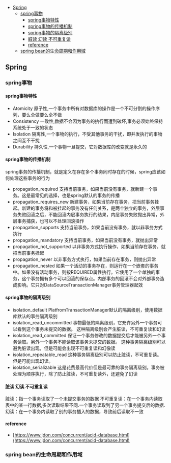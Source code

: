 <!-- TOC -->

- [Spring](#spring)
    - [spring事物](#spring%E4%BA%8B%E7%89%A9)
        - [spring事物特性](#spring%E4%BA%8B%E7%89%A9%E7%89%B9%E6%80%A7)
        - [spring事物的传播机制](#spring%E4%BA%8B%E7%89%A9%E7%9A%84%E4%BC%A0%E6%92%AD%E6%9C%BA%E5%88%B6)
        - [spring事物的隔离级别](#spring%E4%BA%8B%E7%89%A9%E7%9A%84%E9%9A%94%E7%A6%BB%E7%BA%A7%E5%88%AB)
        - [脏读 幻读 不可重复读](#%E8%84%8F%E8%AF%BB-%E5%B9%BB%E8%AF%BB-%E4%B8%8D%E5%8F%AF%E9%87%8D%E5%A4%8D%E8%AF%BB)
        - [reference](#reference)
    - [spring bean的生命周期和作用域](#spring-bean%E7%9A%84%E7%94%9F%E5%91%BD%E5%91%A8%E6%9C%9F%E5%92%8C%E4%BD%9C%E7%94%A8%E5%9F%9F)

<!-- /TOC -->
## Spring
### spring事物
#### spring事物特性
- Atomicity 原子性,一个事务中所有对数据库的操作是一个不可分割的操作序列，要么全做要么全不做
- Consistency 一致性,数据不会因为事务的执行而遭到破坏,事务必须始终保持系统处于一致的状态
- Isolation 隔离性,一个事物的执行，不受其他事务的干扰，即并发执行的事物之间互不干扰
- Durability 持久性,一个事物一旦提交，它对数据库的改变就是永久的

#### spring事物的传播机制
spring事务的传播机制，就是定义在存在多个事务同时存在的时候，spring应该如何处理这些事务的行为
- propagation_required 支持当前事务，如果当前没有事务，就新建一个事务。这是最常见的选择，也是spring默认的事务的传播
- propagation_requires_new 新建事务，如果当前存在事务，把当前事务挂起。新建的事务将和被挂起的事务没有任何关系，是两个独立的事务，外层事务失败回滚之后，不能回滚内层事务执行的结果，内层事务失败抛出异常，外层事务捕获，也可以不处理回滚操作 
- propagation_supports 支持当前事务，如果当前没有事务，就以非事务方式执行
- propagation_mandatory 支持当前事务，如果当前没有事务，就抛出异常
- propagation_not_supported 以非事务方式执行操作，如果当前存在事务，就把当前事务挂起
- propagation_never 以非事务方式执行，如果当前存在事务，则抛出异常
- propagation_nested 如果一个活动的事务存在，则运行在一个嵌套的事务中。如果没有活动事务，则按REQUIRED属性执行。它使用了一个单独的事务，这个事务拥有多个可以回滚的保存点。内部事务的回滚不会对外部事务造成影响。它只对DataSourceTransactionManager事务管理器起效

#### spring事物的隔离级别
- isolation_default PlatfromTransactionManager默认的隔离级别，使用数据库默认的事务隔离级别
- isolation_read_uncommitted 事物最低的隔离级别，它充许另外一个事务可以看到这个事务未提交的数据。 这种隔离级别会产生脏读，不可重复读和幻读
- isolation_read_committed 保证一个事务修改的数据提交后才能被另外一个事务读取。另外一个事务不能读取该事务未提交的数据。 这种事务隔离级别可以避免脏读出现，但是可能会出现不可重复读和幻像读
- isolation_repeatable_read 这种事务隔离级别可以防止脏读，不可重复读。但是可能出现幻读。 
- isolation_serializable 这是花费最高代价但是最可靠的事务隔离级别。事务被处理为顺序执行，除了防止脏读，不可重复读外，还避免了幻读

#### 脏读 幻读 不可重复读
脏读：指一个事务读取了一个未提交事务的数据
不可重复读：在一个事务内读取表中的某一行数据,多次读取结果不同.一个事务读取到了另一个事务提交后的数据.
幻读：在一个事务内读取了别的事务插入的数据，导致前后读取不一致
#### reference
- [https://www.jdon.com/concurrent/acid-database.html](https://www.jdon.com/concurrent/acid-database.html)

### spring bean的生命周期和作用域
